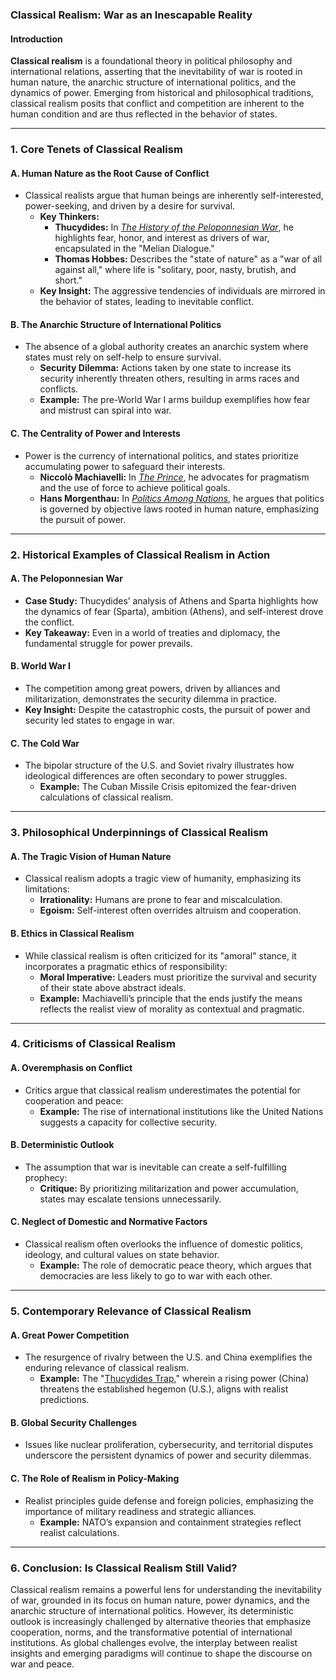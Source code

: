 ### **Classical Realism: War as an Inescapable Reality**

#### **Introduction**
**Classical realism** is a foundational theory in political philosophy and international relations, asserting that the inevitability of war is rooted in human nature, the anarchic structure of international politics, and the dynamics of power. Emerging from historical and philosophical traditions, classical realism posits that conflict and competition are inherent to the human condition and are thus reflected in the behavior of states.

---

### **1. Core Tenets of Classical Realism**

#### **A. Human Nature as the Root Cause of Conflict**
- Classical realists argue that human beings are inherently self-interested, power-seeking, and driven by a desire for survival.
  - **Key Thinkers:**
    - **Thucydides:** In *[The History of the Peloponnesian War](https://en.wikipedia.org/wiki/History_of_the_Peloponnesian_War)*, he highlights fear, honor, and interest as drivers of war, encapsulated in the "Melian Dialogue."
    - **Thomas Hobbes:** Describes the "state of nature" as a "war of all against all," where life is "solitary, poor, nasty, brutish, and short."
  - **Key Insight:** The aggressive tendencies of individuals are mirrored in the behavior of states, leading to inevitable conflict.

#### **B. The Anarchic Structure of International Politics**
- The absence of a global authority creates an anarchic system where states must rely on self-help to ensure survival.
  - **Security Dilemma:** Actions taken by one state to increase its security inherently threaten others, resulting in arms races and conflicts.
  - **Example:** The pre-World War I arms buildup exemplifies how fear and mistrust can spiral into war.

#### **C. The Centrality of Power and Interests**
- Power is the currency of international politics, and states prioritize accumulating power to safeguard their interests.
  - **Niccolò Machiavelli:** In *[The Prince](https://en.wikipedia.org/wiki/The_Prince)*, he advocates for pragmatism and the use of force to achieve political goals.
  - **Hans Morgenthau:** In *[Politics Among Nations](https://en.wikipedia.org/wiki/Politics_Among_Nations)*, he argues that politics is governed by objective laws rooted in human nature, emphasizing the pursuit of power.

---

### **2. Historical Examples of Classical Realism in Action**

#### **A. The Peloponnesian War**
- **Case Study:** Thucydides’ analysis of Athens and Sparta highlights how the dynamics of fear (Sparta), ambition (Athens), and self-interest drove the conflict.
- **Key Takeaway:** Even in a world of treaties and diplomacy, the fundamental struggle for power prevails.

#### **B. World War I**
- The competition among great powers, driven by alliances and militarization, demonstrates the security dilemma in practice.
- **Key Insight:** Despite the catastrophic costs, the pursuit of power and security led states to engage in war.

#### **C. The Cold War**
- The bipolar structure of the U.S. and Soviet rivalry illustrates how ideological differences are often secondary to power struggles.
  - **Example:** The Cuban Missile Crisis epitomized the fear-driven calculations of classical realism.

---

### **3. Philosophical Underpinnings of Classical Realism**

#### **A. The Tragic Vision of Human Nature**
- Classical realism adopts a tragic view of humanity, emphasizing its limitations:
  - **Irrationality:** Humans are prone to fear and miscalculation.
  - **Egoism:** Self-interest often overrides altruism and cooperation.

#### **B. Ethics in Classical Realism**
- While classical realism is often criticized for its "amoral" stance, it incorporates a pragmatic ethics of responsibility:
  - **Moral Imperative:** Leaders must prioritize the survival and security of their state above abstract ideals.
  - **Example:** Machiavelli’s principle that the ends justify the means reflects the realist view of morality as contextual and pragmatic.

---

### **4. Criticisms of Classical Realism**

#### **A. Overemphasis on Conflict**
- Critics argue that classical realism underestimates the potential for cooperation and peace:
  - **Example:** The rise of international institutions like the United Nations suggests a capacity for collective security.

#### **B. Deterministic Outlook**
- The assumption that war is inevitable can create a self-fulfilling prophecy:
  - **Critique:** By prioritizing militarization and power accumulation, states may escalate tensions unnecessarily.

#### **C. Neglect of Domestic and Normative Factors**
- Classical realism often overlooks the influence of domestic politics, ideology, and cultural values on state behavior.
  - **Example:** The role of democratic peace theory, which argues that democracies are less likely to go to war with each other.

---

### **5. Contemporary Relevance of Classical Realism**

#### **A. Great Power Competition**
- The resurgence of rivalry between the U.S. and China exemplifies the enduring relevance of classical realism.
  - **Example:** The "[Thucydides Trap](/literary_products/joes_notes/THUCYDIDES_TRAP.md)," wherein a rising power (China) threatens the established hegemon (U.S.), aligns with realist predictions.

#### **B. Global Security Challenges**
- Issues like nuclear proliferation, cybersecurity, and territorial disputes underscore the persistent dynamics of power and security dilemmas.

#### **C. The Role of Realism in Policy-Making**
- Realist principles guide defense and foreign policies, emphasizing the importance of military readiness and strategic alliances.
  - **Example:** NATO’s expansion and containment strategies reflect realist calculations.

---

### **6. Conclusion: Is Classical Realism Still Valid?**
Classical realism remains a powerful lens for understanding the inevitability of war, grounded in its focus on human nature, power dynamics, and the anarchic structure of international politics. However, its deterministic outlook is increasingly challenged by alternative theories that emphasize cooperation, norms, and the transformative potential of international institutions. As global challenges evolve, the interplay between realist insights and emerging paradigms will continue to shape the discourse on war and peace.
